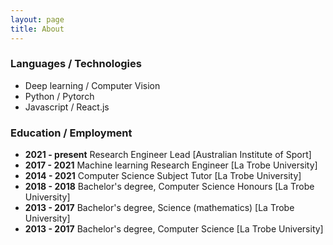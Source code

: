 ```yaml
---
layout: page
title: About
---
```


### Languages / Technologies
- Deep learning / Computer Vision
- Python / Pytorch
- Javascript / React.js

### Education / Employment
- __2021 - present__ Research Engineer Lead [Australian Institute of Sport]
- __2017 - 2021__ Machine learning Research Engineer [La Trobe University]
- __2014 - 2021__ Computer Science Subject Tutor  [La Trobe University]
- __2018 - 2018__ Bachelor's degree, Computer Science Honours [La Trobe University]
- __2013 - 2017__ Bachelor's degree, Science (mathematics) [La Trobe University]
- __2013 - 2017__ Bachelor's degree, Computer Science [La Trobe University]
